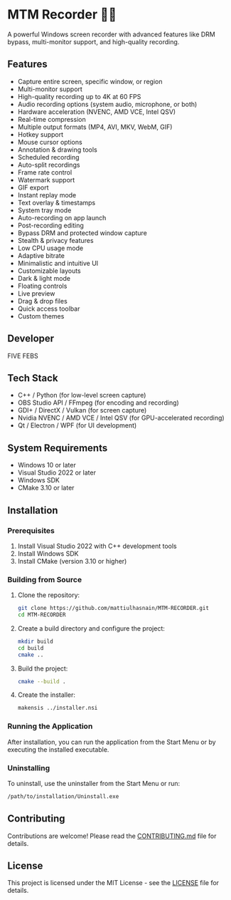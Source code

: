 # MTM Recorder 🎥🔥

A powerful Windows screen recorder with advanced features like DRM bypass, multi-monitor support, and high-quality recording.

## Features
- Capture entire screen, specific window, or region
- Multi-monitor support
- High-quality recording up to 4K at 60 FPS
- Audio recording options (system audio, microphone, or both)
- Hardware acceleration (NVENC, AMD VCE, Intel QSV)
- Real-time compression
- Multiple output formats (MP4, AVI, MKV, WebM, GIF)
- Hotkey support
- Mouse cursor options
- Annotation & drawing tools
- Scheduled recording
- Auto-split recordings
- Frame rate control
- Watermark support
- GIF export
- Instant replay mode
- Text overlay & timestamps
- System tray mode
- Auto-recording on app launch
- Post-recording editing
- Bypass DRM and protected window capture
- Stealth & privacy features
- Low CPU usage mode
- Adaptive bitrate
- Minimalistic and intuitive UI
- Customizable layouts
- Dark & light mode
- Floating controls
- Live preview
- Drag & drop files
- Quick access toolbar
- Custom themes

## Developer
FIVE FEBS

## Tech Stack
- C++ / Python (for low-level screen capture)
- OBS Studio API / FFmpeg (for encoding and recording)
- GDI+ / DirectX / Vulkan (for screen capture)
- Nvidia NVENC / AMD VCE / Intel QSV (for GPU-accelerated recording)
- Qt / Electron / WPF (for UI development)

## System Requirements
- Windows 10 or later
- Visual Studio 2022 or later
- Windows SDK
- CMake 3.10 or later

## Installation

### Prerequisites
1. Install Visual Studio 2022 with C++ development tools
2. Install Windows SDK
3. Install CMake (version 3.10 or higher)

### Building from Source
1. Clone the repository:
   ```bash
   git clone https://github.com/mattiulhasnain/MTM-RECORDER.git
   cd MTM-RECORDER
   ```

2. Create a build directory and configure the project:
   ```bash
   mkdir build
   cd build
   cmake ..
   ```

3. Build the project:
   ```bash
   cmake --build .
   ```

4. Create the installer:
   ```bash
   makensis ../installer.nsi
   ```

### Running the Application
After installation, you can run the application from the Start Menu or by executing the installed executable.

### Uninstalling
To uninstall, use the uninstaller from the Start Menu or run:
```bash
/path/to/installation/Uninstall.exe
```

## Contributing
Contributions are welcome! Please read the [CONTRIBUTING.md](CONTRIBUTING.md) file for details.

## License
This project is licensed under the MIT License - see the [LICENSE](LICENSE) file for details.
